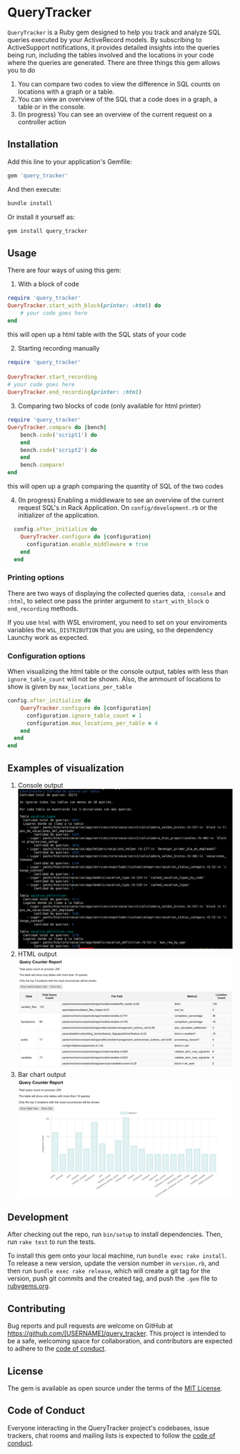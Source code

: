 # QueryTracker

`QueryTracker` is a Ruby gem designed to help you track and analyze SQL queries executed by your ActiveRecord models. By subscribing to ActiveSupport notifications, it provides detailed insights into the queries being run, including the tables involved and the locations in your code where the queries are generated.
There are three things this gem allows you to do

1. You can compare two codes to view the difference in SQL counts on locations with a graph or a table.
2. You can view an overview of the SQL that a code does in a graph, a table or in the console.
3. (In progress) You can see an overview of the current request on a controller action

## Installation

Add this line to your application's Gemfile:

```ruby
gem 'query_tracker'
```

And then execute:

```bash
bundle install
```

Or install it yourself as:

```bash
gem install query_tracker
```

## Usage

There are four ways of using this gem:

1. With a block of code

```ruby
require 'query_tracker'
QueryTracker.start_with_block(printer: :html) do
    # your code goes here
end
```

this will open up a html table with the SQL stats of your code

2. Starting recording manually

```ruby
require 'query_tracker'

QueryTracker.start_recording
# your code goes here
QueryTracker.end_recording(printer: :html)
```

3. Comparing two blocks of code (only available for html printer)

```ruby
require 'query_tracker'
QueryTracker.compare do |bench|
    bench.code('script1') do
    end
    bench.code('script2') do
    end
    bench.compare!
end
```

this will open up a graph comparing the quantity of SQL of the two codes

4. (In progress) Enabling a middleware to see an overview of the current request SQL's in Rack Application.
    On `config/development.rb` or the initializer of the application.

```ruby
  config.after_initialize do
    QueryTracker.configure do |configuration|
      configuration.enable_middleware = true
    end
  end
```

### Printing options

There are two ways of displaying the collected queries data, `:console` and `:html`, to select one pass the printer argument to `start_with_block` o `end_recording` methods.

If you use `html` with WSL enviroment, you need to set on your enviroments variables the `WSL_DISTRIBUTION` that you are using, so the dependency Launchy work as expected.

### Configuration options

When visualizing the html table or the console output, tables with less than `ignore_table_count` will not be shown. Also, the ammount of locations to show is given by `max_locations_per_table`

```ruby
config.after_initialize do
    QueryTracker.configure do |configuration|
      configuration.ignore_table_count = 1
      configuration.max_locations_per_table = 4
    end
  end
end
```

## Examples of visualization

1. Console output
   ![Console output](images/console.png)
2. HTML output
   ![HTML output](images/html.png)
3. Bar chart output
   ![Bar chart output](images/bar_chart.png)

## Development

After checking out the repo, run `bin/setup` to install dependencies. Then, run `rake test` to run the tests.

To install this gem onto your local machine, run `bundle exec rake install`. To release a new version, update the version number in `version.rb`, and then run `bundle exec rake release`, which will create a git tag for the version, push git commits and the created tag, and push the `.gem` file to [rubygems.org](https://rubygems.org).

## Contributing

Bug reports and pull requests are welcome on GitHub at <https://github.com/[USERNAME]/query_tracker>. This project is intended to be a safe, welcoming space for collaboration, and contributors are expected to adhere to the [code of conduct](https://github.com/[USERNAME]/query_tracker/blob/master/CODE_OF_CONDUCT.md).

## License

The gem is available as open source under the terms of the [MIT License](https://opensource.org/licenses/MIT).

## Code of Conduct

Everyone interacting in the QueryTracker project's codebases, issue trackers, chat rooms and mailing lists is expected to follow the [code of conduct](https://github.com/[USERNAME]/query_tracker/blob/master/CODE_OF_CONDUCT.md).
